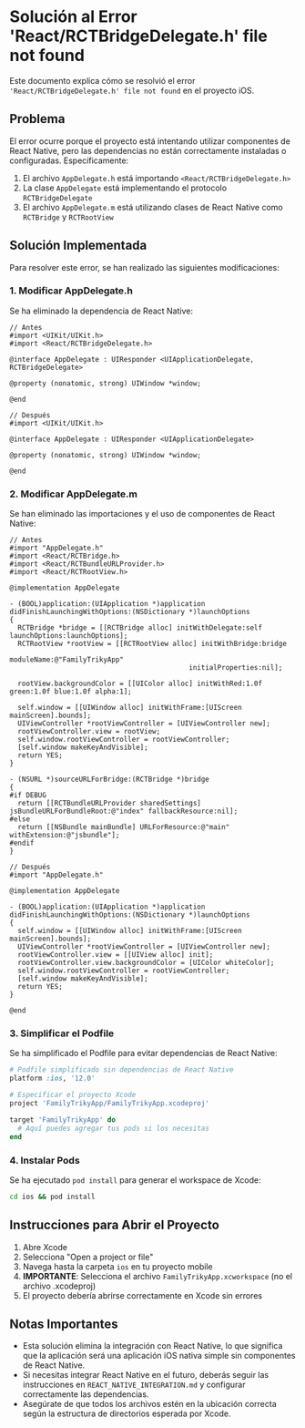 # Solución al Error 'React/RCTBridgeDelegate.h' file not found

Este documento explica cómo se resolvió el error `'React/RCTBridgeDelegate.h' file not found` en el proyecto iOS.

## Problema

El error ocurre porque el proyecto está intentando utilizar componentes de React Native, pero las dependencias no están correctamente instaladas o configuradas. Específicamente:

1. El archivo `AppDelegate.h` está importando `<React/RCTBridgeDelegate.h>`
2. La clase `AppDelegate` está implementando el protocolo `RCTBridgeDelegate`
3. El archivo `AppDelegate.m` está utilizando clases de React Native como `RCTBridge` y `RCTRootView`

## Solución Implementada

Para resolver este error, se han realizado las siguientes modificaciones:

### 1. Modificar AppDelegate.h

Se ha eliminado la dependencia de React Native:

```objc
// Antes
#import <UIKit/UIKit.h>
#import <React/RCTBridgeDelegate.h>

@interface AppDelegate : UIResponder <UIApplicationDelegate, RCTBridgeDelegate>

@property (nonatomic, strong) UIWindow *window;

@end
```

```objc
// Después
#import <UIKit/UIKit.h>

@interface AppDelegate : UIResponder <UIApplicationDelegate>

@property (nonatomic, strong) UIWindow *window;

@end
```

### 2. Modificar AppDelegate.m

Se han eliminado las importaciones y el uso de componentes de React Native:

```objc
// Antes
#import "AppDelegate.h"
#import <React/RCTBridge.h>
#import <React/RCTBundleURLProvider.h>
#import <React/RCTRootView.h>

@implementation AppDelegate

- (BOOL)application:(UIApplication *)application didFinishLaunchingWithOptions:(NSDictionary *)launchOptions
{
  RCTBridge *bridge = [[RCTBridge alloc] initWithDelegate:self launchOptions:launchOptions];
  RCTRootView *rootView = [[RCTRootView alloc] initWithBridge:bridge
                                                   moduleName:@"FamilyTrikyApp"
                                            initialProperties:nil];

  rootView.backgroundColor = [[UIColor alloc] initWithRed:1.0f green:1.0f blue:1.0f alpha:1];

  self.window = [[UIWindow alloc] initWithFrame:[UIScreen mainScreen].bounds];
  UIViewController *rootViewController = [UIViewController new];
  rootViewController.view = rootView;
  self.window.rootViewController = rootViewController;
  [self.window makeKeyAndVisible];
  return YES;
}

- (NSURL *)sourceURLForBridge:(RCTBridge *)bridge
{
#if DEBUG
  return [[RCTBundleURLProvider sharedSettings] jsBundleURLForBundleRoot:@"index" fallbackResource:nil];
#else
  return [[NSBundle mainBundle] URLForResource:@"main" withExtension:@"jsbundle"];
#endif
}
```

```objc
// Después
#import "AppDelegate.h"

@implementation AppDelegate

- (BOOL)application:(UIApplication *)application didFinishLaunchingWithOptions:(NSDictionary *)launchOptions
{
  self.window = [[UIWindow alloc] initWithFrame:[UIScreen mainScreen].bounds];
  UIViewController *rootViewController = [UIViewController new];
  rootViewController.view = [[UIView alloc] init];
  rootViewController.view.backgroundColor = [UIColor whiteColor];
  self.window.rootViewController = rootViewController;
  [self.window makeKeyAndVisible];
  return YES;
}

@end
```

### 3. Simplificar el Podfile

Se ha simplificado el Podfile para evitar dependencias de React Native:

```ruby
# Podfile simplificado sin dependencias de React Native
platform :ios, '12.0'

# Especificar el proyecto Xcode
project 'FamilyTrikyApp/FamilyTrikyApp.xcodeproj'

target 'FamilyTrikyApp' do
  # Aquí puedes agregar tus pods si los necesitas
end
```

### 4. Instalar Pods

Se ha ejecutado `pod install` para generar el workspace de Xcode:

```bash
cd ios && pod install
```

## Instrucciones para Abrir el Proyecto

1. Abre Xcode
2. Selecciona "Open a project or file"
3. Navega hasta la carpeta `ios` en tu proyecto mobile
4. **IMPORTANTE**: Selecciona el archivo `FamilyTrikyApp.xcworkspace` (no el archivo .xcodeproj)
5. El proyecto debería abrirse correctamente en Xcode sin errores

## Notas Importantes

- Esta solución elimina la integración con React Native, lo que significa que la aplicación será una aplicación iOS nativa simple sin componentes de React Native.
- Si necesitas integrar React Native en el futuro, deberás seguir las instrucciones en `REACT_NATIVE_INTEGRATION.md` y configurar correctamente las dependencias.
- Asegúrate de que todos los archivos estén en la ubicación correcta según la estructura de directorios esperada por Xcode.
